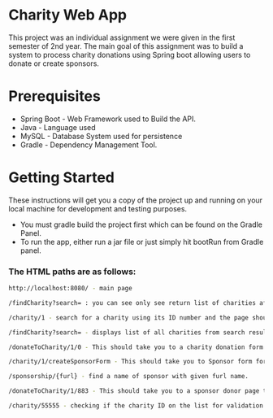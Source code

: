 # Charity Web App
This project was an individual assignment we were given in the first semester of 2nd year. The main goal of this assignment was to build a system to process charity donations using Spring boot allowing users to donate or create sponsors. 

# Prerequisites
* Spring Boot - Web Framework used to Build the API.
* Java - Language used
* MySQL - Database System used for persistence
* Gradle - Dependency Management Tool.

# Getting Started
These instructions will get you a copy of the project up and running on your local machine for development and testing purposes.
   
- You must gradle build the project first which can be found on the Gradle Panel.
- To run the app, either run a jar file or just simply hit bootRun from Gradle panel.


### The HTML paths are as follows:

```sh
http://localhost:8080/ - main page

/findCharity?search= : you can see only see return list of charities after hitting a search button.

/charity/1 - search for a charity using its ID number and the page should contain Charity name, top 5 sponsor, recent sponsors.

/findCharity?search= - displays list of all charities from search result

/donateToCharity/1/0 - This should take you to a charity donation form for NSPCC

/charity/1/createSponsorForm - This should take you to Sponsor form for NSPCC Charity

/sponsorship/{furl} - find a name of sponsor with given furl name.

/donateToCharity/1/883 - This should take you to a sponsor donor page to donate for Rhonda Elphey

/charity/55555 - checking if the charity ID on the list for validation and this should return and display error 404 messages.

```


